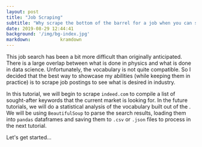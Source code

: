 ```yaml
---
layout: post
title: "Job Scraping"
subtitle: "Why scrape the bottom of the barrel for a job when you can scrape the web for a job!"
date: 2019-08-29 12:44:41
background: '/img/bg-index.jpg'
markdown:           kramdown
---
```


This job search has been a bit more difficult than originally anticipated. There is a large overlap between what is done in physics and what is done in data science. Unfortunately,
the vocabulary is not quite compatible. So I decided that the best way to showcase my abilities (while keeping them in practice) 
is to scrape job postings to see what is desired in industry. 

In this tutorial, we will begin to scrape `indeed.com` to compile a list of sought-after keywords that the current market is looking for. In the future tutorials, we will do a statistical
analysis of the vocabulary built out of the . We will be using `BeautifulSoup` to parse the search results, loading them into `pandas` dataframes and saving them to `.csv` or `.json` files to
process in the next tutorial.

Let's get started...
